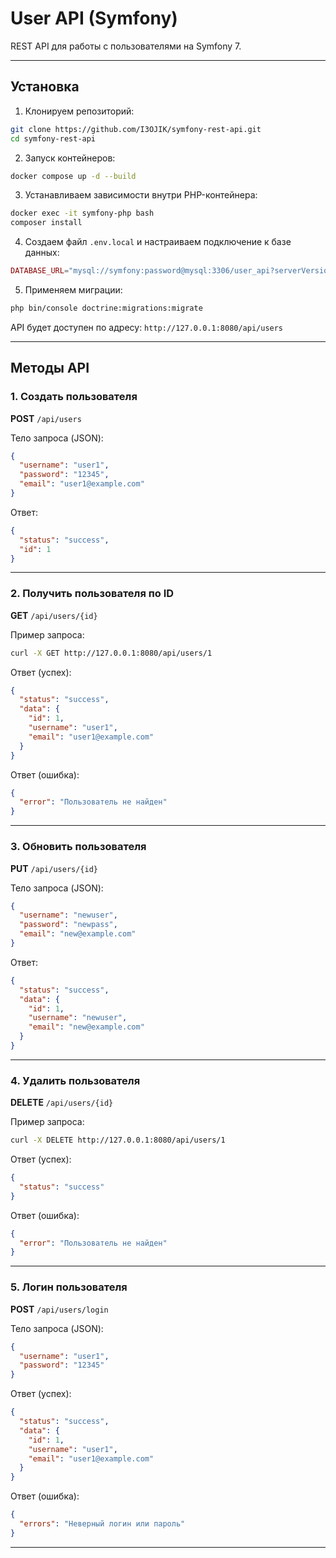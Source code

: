 # User API (Symfony)

REST API для работы с пользователями на Symfony 7.

---

## Установка

1. Клонируем репозиторий:

```bash
git clone https://github.com/I3OJIK/symfony-rest-api.git
cd symfony-rest-api
```

2. Запуск контейнеров:

```bash
docker compose up -d --build
```

3. Устанавливаем зависимости внутри PHP-контейнера:

```bash
docker exec -it symfony-php bash
composer install
```

4. Создаем файл `.env.local` и настраиваем подключение к базе данных:

```php
DATABASE_URL="mysql://symfony:password@mysql:3306/user_api?serverVersion=8.0&charset=utf8mb4"
```

5. Применяем миграции:

```bash
php bin/console doctrine:migrations:migrate
```

API будет доступен по адресу: `http://127.0.0.1:8080/api/users`

---

## Методы API

### 1. Создать пользователя

**POST** `/api/users`

Тело запроса (JSON):

```json
{
  "username": "user1",
  "password": "12345",
  "email": "user1@example.com"
}
```

Ответ:

```json
{
  "status": "success",
  "id": 1
}
```

---

### 2. Получить пользователя по ID

**GET** `/api/users/{id}`

Пример запроса:

```bash
curl -X GET http://127.0.0.1:8080/api/users/1
```

Ответ (успех):

```json
{
  "status": "success",
  "data": {
    "id": 1,
    "username": "user1",
    "email": "user1@example.com"
  }
}
```

Ответ (ошибка):

```json
{
  "error": "Пользователь не найден"
}
```

---

### 3. Обновить пользователя

**PUT** `/api/users/{id}`

Тело запроса (JSON):

```json
{
  "username": "newuser",
  "password": "newpass",
  "email": "new@example.com"
}
```

Ответ:

```json
{
  "status": "success",
  "data": {
    "id": 1,
    "username": "newuser",
    "email": "new@example.com"
  }
}
```

---

### 4. Удалить пользователя

**DELETE** `/api/users/{id}`

Пример запроса:

```bash
curl -X DELETE http://127.0.0.1:8080/api/users/1
```

Ответ (успех):

```json
{
  "status": "success"
}
```

Ответ (ошибка):

```json
{
  "error": "Пользователь не найден"
}
```

---

### 5. Логин пользователя

**POST** `/api/users/login`

Тело запроса (JSON):

```json
{
  "username": "user1",
  "password": "12345"
}
```

Ответ (успех):

```json
{
  "status": "success",
  "data": {
    "id": 1,
    "username": "user1",
    "email": "user1@example.com"
  }
}
```

Ответ (ошибка):

```json
{
  "errors": "Неверный логин или пароль"
}
```

---
